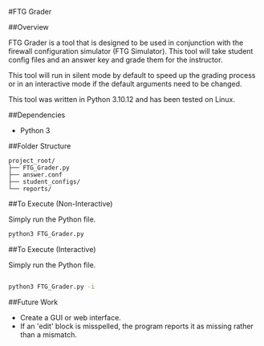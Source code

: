 #FTG Grader

##Overview

FTG Grader is a tool that is designed to be used in conjunction with the firewall configuration simulator (FTG Simulator). This tool will take student config files and an answer key and grade them for the instructor. 

This tool will run in silent mode by default to speed up the grading process or in an interactive mode if the default arguments need to be changed.

This tool was written in Python 3.10.12 and has been tested on Linux.

##Dependencies
* Python 3

##Folder Structure

```
project_root/
├── FTG_Grader.py
├── answer.conf
├── student_configs/
└── reports/

```

##To Execute (Non-Interactive)

Simply run the Python file. 

```bash 
python3 FTG_Grader.py
```

##To Execute (Interactive)

Simply run the Python file. 

```bash

python3 FTG_Grader.py -i

```

##Future Work
* Create a GUI or web interface.
* If an 'edit' block is misspelled, the program reports it as missing rather than a mismatch.

